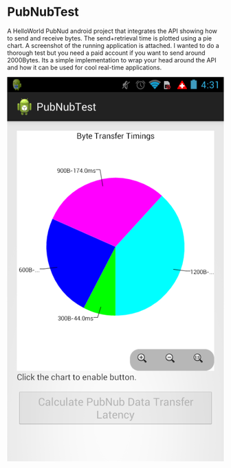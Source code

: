 # PubNubTest
A HelloWorld PubNud android project that integrates the API showing how to send and receive bytes. 
The send+retrieval time is plotted using a pie chart. A screenshot of the running application is attached.
I wanted to do a thorough test but you need a paid account if you want to send around 2000Bytes. 
Its a simple implementation to wrap your head around the API and how it can be used for cool real-time applications.

![Alt text](Screenshot_2013-11-24-04-31-14.png?raw=true "Results after running a test")
